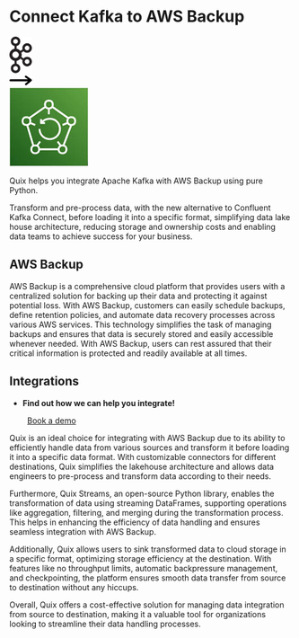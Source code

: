 # Connect Kafka to AWS Backup

<div class="connect-images cards blog-grid-card" markdown>
<div>
<img src="../images/kafka_logo.png" width="40px" />
</div>
<div>
<img src="../images/arrow.svg" width="40px" />
</div>
<div>
<img src="./images/aws-backup_1.jpg" />
</div>
</div>

Quix helps you integrate Apache Kafka with AWS Backup using pure Python.

Transform and pre-process data, with the new alternative to Confluent Kafka Connect, before loading it into a specific format, simplifying data lake house architecture, reducing storage and ownership costs and enabling data teams to achieve success for your business.

## AWS Backup

AWS Backup is a comprehensive cloud platform that provides users with a centralized solution for backing up their data and protecting it against potential loss. With AWS Backup, customers can easily schedule backups, define retention policies, and automate data recovery processes across various AWS services. This technology simplifies the task of managing backups and ensures that data is securely stored and easily accessible whenever needed. With AWS Backup, users can rest assured that their critical information is protected and readily available at all times.

## Integrations

<div class="grid cards" markdown>

- __Find out how we can help you integrate!__

    <a class="md-button md-button--primary" href="https://share.hsforms.com/1iW0TmZzKQMChk0lxd_tGiw4yjw2?__hstc=175542013.2303933fbd746c0ac86d9ccbe9bc9100.1728383268831.1729603416735.1729620918855.31&__hssc=175542013.1.1729620918855&__hsfp=2132701734" target="_blank" style="margin:.5rem;">Book a demo</a>

</div>


Quix is an ideal choice for integrating with AWS Backup due to its ability to efficiently handle data from various sources and transform it before loading it into a specific data format. With customizable connectors for different destinations, Quix simplifies the lakehouse architecture and allows data engineers to pre-process and transform data according to their needs.

Furthermore, Quix Streams, an open-source Python library, enables the transformation of data using streaming DataFrames, supporting operations like aggregation, filtering, and merging during the transformation process. This helps in enhancing the efficiency of data handling and ensures seamless integration with AWS Backup.

Additionally, Quix allows users to sink transformed data to cloud storage in a specific format, optimizing storage efficiency at the destination. With features like no throughput limits, automatic backpressure management, and checkpointing, the platform ensures smooth data transfer from source to destination without any hiccups.

Overall, Quix offers a cost-effective solution for managing data integration from source to destination, making it a valuable tool for organizations looking to streamline their data handling processes.

